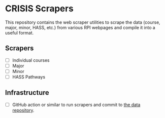# CRISIS Scrapers

This repository contains the web scraper utilities to scrape the data (course, major, minor, HASS, etc.) from various RPI webpages and compile it into a useful format.

## Scrapers

- [ ] Individual courses
- [ ] Major
- [ ] Minor
- [ ] HASS Pathways

## Infrastructure

- [ ] GitHub action or similar to run scrapers and commit to [the data repository](https://github.com/rpi-crisis/data).
